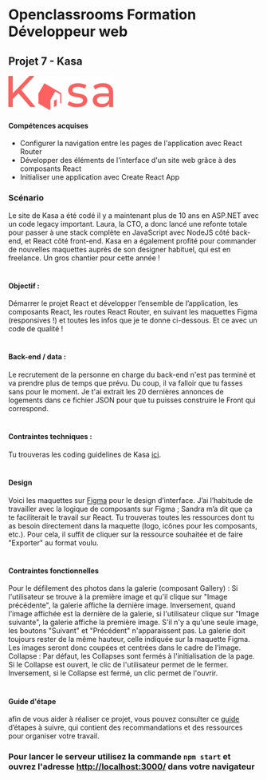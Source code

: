 # Openclassrooms Formation Développeur web
## Projet 7 - Kasa 
![kasa](/src/assets/logo_red.png)

#### Compétences acquises

-   Configurer la navigation entre les pages de l'application avec React Router
-   Développer des éléments de l'interface d'un site web grâce à des composants React
-   Initialiser une application avec Create React App
### Scénario

Le site de Kasa a été codé il y a maintenant plus de 10 ans en ASP.NET avec un code legacy important. Laura, la CTO, a donc lancé une refonte totale pour passer à une stack complète en JavaScript avec NodeJS côté back-end, et React côté front-end. Kasa en a également profité pour commander de nouvelles maquettes auprès de son designer habituel, qui est en freelance. Un gros chantier pour cette année ! 

#
#### Objectif : 
Démarrer le projet React et développer l’ensemble de l’application, les composants React, les routes React Router, en suivant les maquettes Figma (responsives !) et toutes les infos que je te donne ci-dessous. Et ce avec un code de qualité ! 

#
 #### Back-end / data : 
 Le recrutement de la personne en charge du back-end n'est pas terminé et va prendre plus de temps que prévu. Du coup, il va falloir que tu fasses sans pour le moment. Je t'ai extrait les 20 dernières annonces de logements dans ce fichier JSON pour que tu puisses construire le Front qui correspond.

#
 #### Contraintes techniques : 
 Tu trouveras les coding guidelines de Kasa  [ici](https://course.oc-static.com/projects/Front-End+V2/P9+React+1/Coding+guidelines+Kasa+FR.pdf).
 #
 #### Design

Voici les maquettes sur [Figma](https://www.figma.com/file/bAnXDNqRKCRRP8mY2gcb5p/UI-Design-Kasa-FR?node-id=3%3A0) pour le design d’interface. J’ai l’habitude de travailler avec la logique de composants sur Figma ; Sandra m’a dit que ça te faciliterait le travail sur React. Tu trouveras toutes les ressources dont tu as besoin directement dans la maquette (logo, icônes pour les composants, etc.). Pour cela, il suffit de cliquer sur la ressource souhaitée et de faire "Exporter" au format voulu.

#
#### Contraintes fonctionnelles


Pour le défilement des photos dans la galerie (composant Gallery) :
Si l'utilisateur se trouve à la première image et qu'il clique sur "Image précédente", la galerie affiche la dernière image. 
Inversement, quand l'image affichée est la dernière de la galerie, si l'utilisateur clique sur "Image suivante", la galerie affiche la première image. 
S'il n'y a qu'une seule image, les boutons "Suivant" et "Précédent" n'apparaissent pas.
La galerie doit toujours rester de la même hauteur, celle indiquée sur la maquette Figma. Les images seront donc coupées et centrées dans le cadre de l’image.
Collapse : Par défaut, les Collapses sont fermés à l'initialisation de la page. 
Si le Collapse est ouvert, le clic de l'utilisateur permet de le fermer.
Inversement, si le Collapse est fermé, un clic permet de l'ouvrir.
 
 #

 #### Guide d'étape

afin de vous aider à réaliser ce projet, vous pouvez consulter ce [guide](https://course.oc-static.com/projects/D%C3%A9veloppeur+Web/IW_P8+React+Kasa/Guide+d%27etapes+cles+-+Creez+une+application+web+de+location+immobiliere+avec+React.pdf) d’étapes à suivre, qui contient des recommandations et des ressources pour organiser votre travail.


### Pour lancer le serveur utilisez la commande `npm start` et ouvrez l'adresse [http://localhost:3000/](http://localhost:3000/) dans votre navigateur